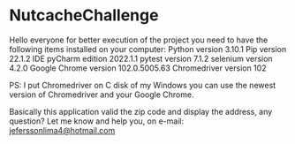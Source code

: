 # NutcacheChallenge
Hello everyone for better execution of the project you need to have the following items installed on your computer:
Python version 3.10.1 
Pip version 22.1.2 
IDE pyCharm edition 2022.1.1
pytest version 7.1.2 
selenium version 4.2.0
Google Chrome version 102.0.5005.63
Chromedriver  version 102   

PS: I put Chromedriver on C disk of my Windows you can use the newest version of Chromedriver and your Google Chrome.  

Basically this application valid the zip code and display the address, any question? Let me know and help you, on e-mail: jeferssonlima4@hotmail.com  
